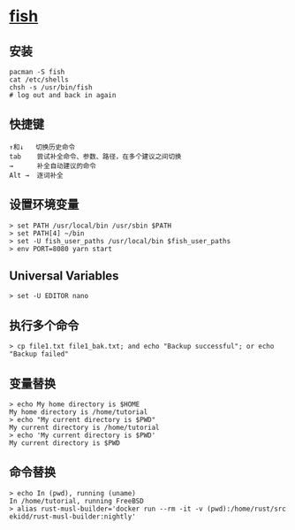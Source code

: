 # [fish](https://fishshell.com/)

##  安装
```
pacman -S fish
cat /etc/shells
chsh -s /usr/bin/fish
# log out and back in again
```

## 快捷键
```
↑和↓   切换历史命令
tab    尝试补全命令、参数、路径，在多个建议之间切换
→      补全自动建议的命令
Alt →  逐词补全
```

## 设置环境变量
```
> set PATH /usr/local/bin /usr/sbin $PATH
> set PATH[4] ~/bin
> set -U fish_user_paths /usr/local/bin $fish_user_paths
> env PORT=8080 yarn start
```

## Universal Variables
```
> set -U EDITOR nano
```

## 执行多个命令
```
> cp file1.txt file1_bak.txt; and echo "Backup successful"; or echo "Backup failed"
```

## 变量替换
```
> echo My home directory is $HOME
My home directory is /home/tutorial
> echo "My current directory is $PWD"
My current directory is /home/tutorial
> echo 'My current directory is $PWD'
My current directory is $PWD
```

## 命令替换
```
> echo In (pwd), running (uname)
In /home/tutorial, running FreeBSD
> alias rust-musl-builder='docker run --rm -it -v (pwd):/home/rust/src ekidd/rust-musl-builder:nightly'
```

